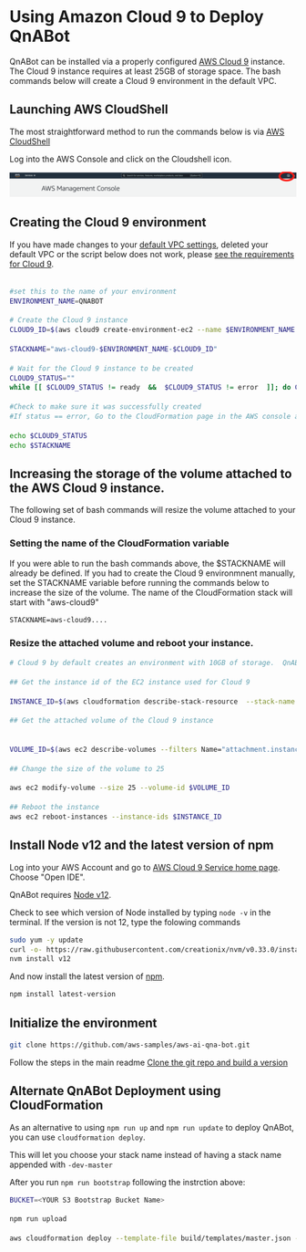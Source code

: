 # Using Amazon Cloud 9 to Deploy QnABot

QnABot can be installed via a properly configured [AWS Cloud 9](https://aws.amazon.com/cloud9/) instance.  The Cloud 9 instance requires at least 25GB of storage space.  The bash commands below will create a Cloud 9 environment in the default VPC.  

## Launching AWS CloudShell

The most straightforward method to run the commands below is via [AWS CloudShell](https://aws.amazon.com/cloudshell/)

Log into the AWS Console and click on the Cloudshell icon.

![CloudShell](./cloudshell.png)


## Creating the Cloud 9 environment

If you have made changes to your [default VPC settings](https://docs.aws.amazon.com/vpc/latest/userguide/default-vpc.html), deleted your default VPC or the script below does not work, please [see the requirements for Cloud 9](https://docs.aws.amazon.com/cloud9/latest/user-guide/vpc-settings.html).

```bash

#set this to the name of your environment
ENVIRONMENT_NAME=QNABOT

# Create the Cloud 9 instance
CLOUD9_ID=$(aws cloud9 create-environment-ec2 --name $ENVIRONMENT_NAME --description "QnABot build environment" --instance-type t2.medium  --automatic-stop-time-minutes 120  --owner-arn $(aws sts get-caller-identity | jq -r ".Arn")  | jq -r ".environmentId")

STACKNAME="aws-cloud9-$ENVIRONMENT_NAME-$CLOUD9_ID"

# Wait for the Cloud 9 instance to be created
CLOUD9_STATUS=""
while [[ $CLOUD9_STATUS != ready  &&  $CLOUD9_STATUS != error  ]]; do CLOUD9_STATUS=$(aws cloud9 describe-environment-status --environment-id $CLOUD9_ID | jq -r ".status");echo "WAITING...";sleep 10; done

#Check to make sure it was successfully created
#If status == error, Go to the CloudFormation page in the AWS console and find the stack printed below.

echo $CLOUD9_STATUS
echo $STACKNAME

```

## Increasing the storage of the volume attached to the AWS Cloud 9 instance.


The following set of bash commands will resize the volume attached to your Cloud 9 instance.  

### Setting the name of the CloudFormation variable

If you were able to run the bash commands above, the $STACKNAME will already be defined.  If you had to create the Cloud 9 environmnent manually, set the STACKNAME variable before running the commands below to increase the size of the volume. The name of the CloudFormation stack will start with "aws-cloud9"

```
STACKNAME=aws-cloud9....
```

### Resize the attached volume and reboot your instance.

```bash
# Cloud 9 by default creates an environment with 10GB of storage.  QnABot requires more. 

## Get the instance id of the EC2 instance used for Cloud 9

INSTANCE_ID=$(aws cloudformation describe-stack-resource  --stack-name $STACKNAME --logical-resource-id Instance | jq -r ".StackResourceDetail.PhysicalResourceId")

## Get the attached volume of the Cloud 9 instance


VOLUME_ID=$(aws ec2 describe-volumes --filters Name="attachment.instance-id",Values=$INSTANCE_ID | jq -r ".Volumes[0].VolumeId")

## Change the size of the volume to 25

aws ec2 modify-volume --size 25 --volume-id $VOLUME_ID

## Reboot the instance
aws ec2 reboot-instances --instance-ids $INSTANCE_ID 
```

## Install Node v12 and the latest version of npm

Log into your AWS Account and go to [AWS Cloud 9 Service home page](https://console.aws.amazon.com/cloud9/home#). Choose "Open IDE".


QnABot requires [Node v12](https://nodejs.org/en/about/releases/).  

Check to see which version of Node installed by typing ```node -v``` in the terminal.  If the version is not 12, type the folowing commands

```bash
sudo yum -y update
curl -o- https://raw.githubusercontent.com/creationix/nvm/v0.33.0/install.sh | bash        
nvm install v12
```

And now install the latest version of [npm](https://www.npmjs.com/).

```bash
npm install latest-version
```

## Initialize the environment

```bash
git clone https://github.com/aws-samples/aws-ai-qna-bot.git
```

Follow the steps in the main readme [Clone the git repo and build a version](https://github.com/aws-samples/aws-ai-qna-bot#clone-the-git-repo-and-build-a-version)

## Alternate QnABot Deployment using CloudFormation 

As an alternative to using ```npm run up``` and ```npm run update``` to deploy QnABot, you can use ```cloudformation deploy```.

This will let you choose your stack name instead of having a stack name appended with ```-dev-master```

After you run ```npm run bootstrap``` following the instrction above:

```bash
BUCKET=<YOUR S3 Bootstrap Bucket Name>

npm run upload

aws cloudformation deploy --template-file build/templates/master.json --stack-name testcf --region us-east-1 --s3-bucket $BUCKET --parameter-overrides BootstrapBucket=$BUCKET BootstrapPrefix=artifacts/aws-ai-qna-bot Email=admin@example.com  --capabilities CAPABILITY_IAM CAPABILITY_AUTO_EXPAND
```
